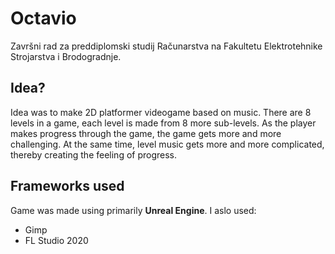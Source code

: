 # Octavio
Završni rad za preddiplomski studij Računarstva na Fakultetu Elektrotehnike Strojarstva i Brodogradnje.

## Idea?
Idea was to make 2D platformer videogame based on music. There are 8 levels in a game, each level is made from 8 more sub-levels. As the player makes progress through the game, the game gets more and more challenging. At the same time, level music gets more and more complicated, thereby creating the feeling of progress.

## Frameworks used
Game was made using primarily **Unreal Engine**. I aslo used: 
- Gimp
- FL Studio 2020

## 
